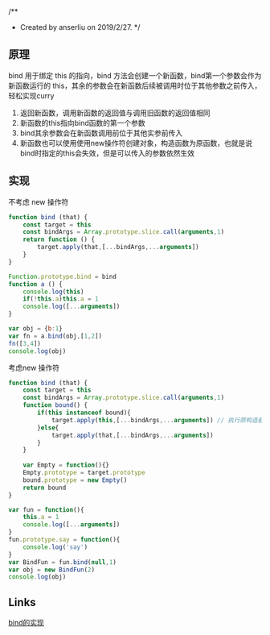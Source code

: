/**
 * Created by anserliu on 2019/2/27.
 */
## 原理
bind 用于绑定 this 的指向，bind 方法会创建一个新函数，bind第一个参数会作为新函数运行的 this，其余的参数会在新函数后续被调用时位于其他参数之前传入，轻松实现curry
1. 返回新函数，调用新函数的返回值与调用旧函数的返回值相同
2. 新函数的this指向bind函数的第一个参数
3. bind其余参数会在新函数调用前位于其他实参前传入
4. 新函数也可以使用使用new操作符创建对象，构造函数为原函数，也就是说bind时指定的this会失效，但是可以传入的参数依然生效

## 实现
不考虑 new 操作符
```js
function bind (that) {
	const target = this
	const bindArgs = Array.prototype.slice.call(arguments,1)
	return function () {
		target.apply(that,[...bindArgs,...arguments])
	}
}

Function.prototype.bind = bind
function a () {
	console.log(this)
	if(!this.a)this.a = 1
	console.log([...arguments])
}

var obj = {b:1}
var fn = a.bind(obj,[1,2])
fn([3,4])
console.log(obj)
```
考虑new 操作符
```js
function bind (that) {
	const target = this
	const bindArgs = Array.prototype.slice.call(arguments,1)
	function bound() {
        if(this instanceof bound){
            target.apply(this,[...bindArgs,...arguments]) // 执行原构造器，this
        }else{
            target.apply(that,[...bindArgs,...arguments])    
        }
	}
    
    var Empty = function(){}
    Empty.prototype = target.prototype
    bound.prototype = new Empty()
	return bound
}

var fun = function(){
    this.a = 1
    console.log([...arguments])
}
fun.prototype.say = function(){
    console.log('say')
}
var BindFun = fun.bind(null,1)
var obj = new BindFun(2)
console.log(obj)

```

## Links
[bind的实现](https://github.com/shhdgit/blogs/issues/1)